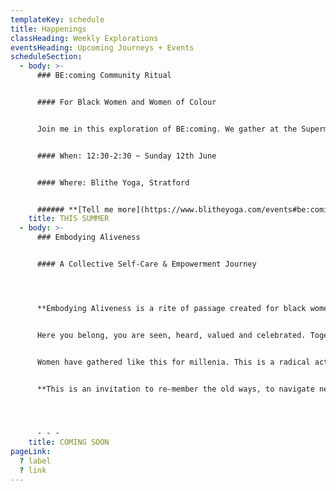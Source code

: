```yaml
---
templateKey: schedule
title: Happenings
classHeading: Weekly Explorations
eventsHeading: Upcoming Journeys + Events
scheduleSection:
  - body: >-
      ### BE:coming Community Ritual 


      #### For Black Women and Women of Colour


      Join me in this exploration of BE:coming. We gather at the Supermoon before Summer Solstice, a time when nature comes into full bloom, a flourish of BE:coming. You will be held in a supportive community as I guide you on a journey inwards through personal and collective inquiry, movement, breathwork and soundscape.


      #### When: 12:30-2:30 ~ Sunday 12th June 


      #### Where: Blithe Yoga, Stratford  


      ###### **[Tell me more](https://www.blitheyoga.com/events#be:coming-jump)**
    title: THIS SUMMER
  - body: >-
      ### Embodying Aliveness


      #### A Collective Self-Care & Empowerment Journey




      **Embodying Aliveness is a rite of passage created for black women and women of colour, who seek space and time to unveil more ease and joy. Join this self-care and empowerment journey to explore embodied heart-centred practice through self-inquiry, movement, breathwork, creative expression and deep rest.** 


      Here you belong, you are seen, heard, valued and celebrated. Together we’ll create a safe and caring community that bears witness to our collective and individual journeys. Each of us giving the other permission to show up, authentically and unapologetically.


      Women have gathered like this for millenia. This is a radical act in today’s world where our minds are overloaded, our bodies marginalised and our emotional wounds neglected. 


      **This is an invitation to re-member the old ways, to navigate new days, embracing the full spectrum of what it feels to be alive.**




      - - -
    title: COMING SOON
pageLink:
  ? label
  ? link
---
```

